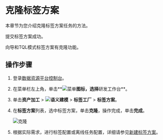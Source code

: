 # 克隆标签方案

本章节为您介绍克隆标签方案任务的方法。

提交标签方案成功。

向导和TQL模式标签方案有克隆功能。

## 操作步骤

1.  登录[数据资源平台控制台](https://dataq.console.aliyun.com)。

2.  在菜单栏左上角，单击**![菜单](https://static-aliyun-doc.oss-accelerate.aliyuncs.com/assets/img/zh-CN/6504337061/p188771.png)**图标，选择**研发工作台**。

3.  单击**资产加工** \> **![语义建模](https://static-aliyun-doc.oss-accelerate.aliyuncs.com/assets/img/zh-CN/1290330161/p208848.png)** \> **标签工厂** \> **标签方案**。

4.  在**标签方案**列表，选中标签方案，单击**克隆**，操作完成，单击**完成**。

    ![克隆](https://static-aliyun-doc.oss-accelerate.aliyuncs.com/assets/img/zh-CN/7896160161/p214178.png)

5.  根据实际需求，进行标签配置或离线任务配置，详细请参见[新建标签方案](/cn.zh-CN/用户指南/语义建模/标签工厂/新建标签方案.md)。


